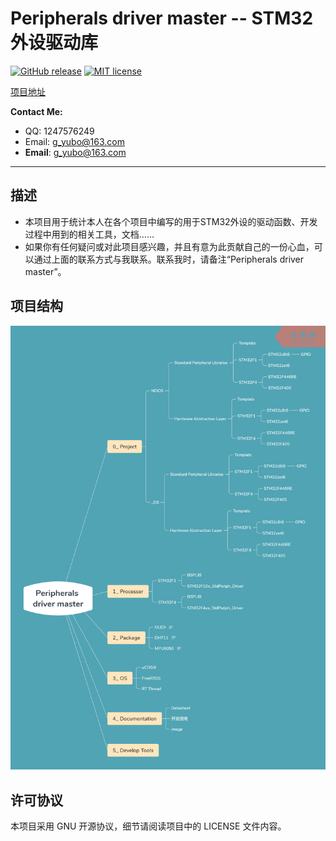 # Peripherals driver master -- STM32外设驱动库

[![GitHub release](https://img.shields.io/github/release/gaoyubo/Peripherals-driver-master.svg)](https://github.com/GaoYubo/Peripherals-driver-master/releases/latest)
[![MIT license](https://img.shields.io/badge/license-GNU-blue.svg)](https://github.com/GaoYubo/Peripherals-driver-master/blob/master/LICENSE)

[项目地址](https://gaoyubo.github.io/Peripherals-driver-master/)

**Contact Me:**
* QQ: 1247576249
* Email: g_yubo@163.com
* **Email**: g_yubo@163.com
------------------------------------------------------------------------------

## 描述
- 本项目用于统计本人在各个项目中编写的用于STM32外设的驱动函数、开发过程中用到的相关工具，文档......
- 如果你有任何疑问或对此项目感兴趣，并且有意为此贡献自己的一份心血，可以通过上面的联系方式与我联系。联系我时，请备注“Peripherals driver master”。

## 项目结构
![Folder structure](https://raw.githubusercontent.com/GaoYubo/Peripherals-driver-master/master/4_%20Documentation/_image/Folder%20structure.png)

## 许可协议

本项目采用 GNU 开源协议，细节请阅读项目中的 LICENSE 文件内容。
